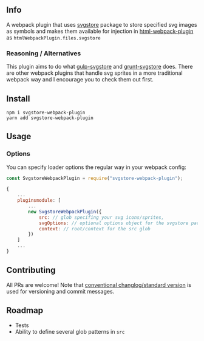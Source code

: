 ## Info
A webpack plugin that uses [svgstore](https://github.com/svgstore/svgstore) package
to store specified svg images as symbols and makes them available for injection in
[html-webpack-plugin](https://github.com/jantimon/html-webpack-plugin) as `htmlWebpackPlugin.files.svgstore`

### Reasoning / Alternatives
This plugin aims to do what [gulp-svgstore](https://github.com/w0rm/gulp-svgstore) and [grunt-svgstore](https://github.com/FWeinb/grunt-svgstore) does.
There are other webpack plugins that handle svg sprites in a more traditional webpack way and I encourage you to check them out first.

## Install

```shell
npm i svgstore-webpack-plugin
yarn add svgstore-webpack-plugin
```

## Usage

### Options
You can specify loader options the regular way in your webpack config:
```js
const SvgstoreWebpackPlugin = require("svgstore-webpack-plugin");

{
    ...
    pluginsmodule: [
        ...
        new SvgstoreWebpackPlugin({
            src: // glob specifing your svg icons/sprites,
            svgOptions: // optional options object for the svgstore package
            context: // root/context for the src glob
        })
    ]
    ...
}
```

## Contributing
All PRs are welcome! Note that [conventional changlog/standard version](https://github.com/conventional-changelog/standard-version) is used for versioning and commit messages.

## Roadmap
* Tests
* Ability to define several glob patterns in `src`
